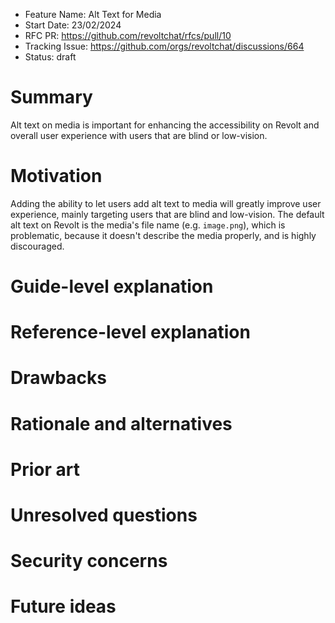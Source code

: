 - Feature Name: Alt Text for Media
- Start Date: 23/02/2024
- RFC PR: <https://github.com/revoltchat/rfcs/pull/10>
- Tracking Issue: <https://github.com/orgs/revoltchat/discussions/664>
- Status: draft

# Summary

Alt text on media is important for enhancing the accessibility on Revolt and overall user experience with users that are blind or low-vision.

# Motivation

Adding the ability to let users add alt text to media will greatly improve user experience, mainly targeting users that are blind and low-vision. The default alt text on Revolt is the media's file name (e.g. `image.png`), which is problematic, because it doesn't describe the media properly, and is highly discouraged.

# Guide-level explanation

<!--
Explain the proposal as if it's already in Revolt and you were teaching it to new users.

- Introduce new concepts
- Explain the feature with examples
- What this fixes or adds and what users should think of the feature
- Discuss how this impacts using Revolt, how it makes it harder or easier to use

For internal oriented RFCs such as internal code changes, this should largely talk about how contributors should think about the change and give examples on the impacts.
-->

<!-- Alt texts are a way to make your media -->

# Reference-level explanation

<!--
This is the technical section of the RFC, it should go over in detail:

- Its interaction with other features
- How this will be implemented
- Corner or edge cases

This section should reference the examples in the previous section and disect them in more detail.
-->

# Drawbacks

<!-- Why should this not be added. -->

# Rationale and alternatives

<!--
- Why is this design the best
- Are there alternative ways to solve this
- Could this be done with existing features or existing solutions
-->

# Prior art

<!--
This should include both good and bad outlooks on the proposal. This could include how other platforms, software and hardware solve similar issues if relevent or how any existing proposals have tried to solve the same problem.
-->

# Unresolved questions

<!--
- Are there any parts which are not yet designed or you believe need further discussion?
- Do you expect any part of this proposal to change?
- Are there any related issues which you believe are out of the scope of this RFC that could be addressed in a seperate RFC?
-->

# Security concerns

<!--
How does this RFC impact security - This section might not always be applicable and if you believe it is not, please write your reasoning in this section.
-->

# Future ideas

<!--
Are there any features or changes that this proposal could enable? How does this proposal impact the future of Revolt?
-->
